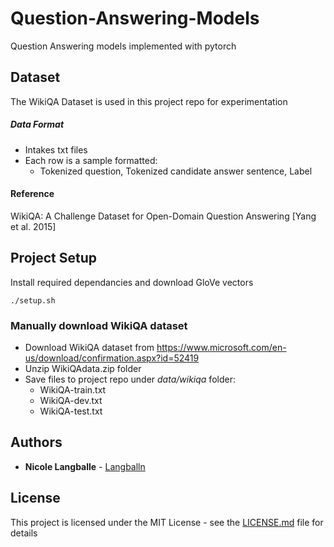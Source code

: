 # Question-Answering-Models
Question Answering models implemented with pytorch

## Dataset
The WikiQA Dataset is used in this project repo for experimentation
##### Data Format
* Intakes txt files
* Each row is a sample formatted:
  * Tokenized question, Tokenized candidate answer sentence, Label
#### Reference
WikiQA: A Challenge Dataset for Open-Domain Question Answering [Yang et al. 2015]

## Project Setup
Install required dependancies and download GloVe vectors
```
./setup.sh
```

### Manually download WikiQA dataset
* Download WikiQA dataset from https://www.microsoft.com/en-us/download/confirmation.aspx?id=52419
* Unzip WikiQAdata.zip folder
* Save files to project repo under *data/wikiqa* folder:
  * WikiQA-train.txt
  * WikiQA-dev.txt
  * WikiQA-test.txt


## Authors

* **Nicole Langballe** - [Langballn](https://github.com/Langballn)

## License

This project is licensed under the MIT License - see the [LICENSE.md](LICENSE.md) file for details
